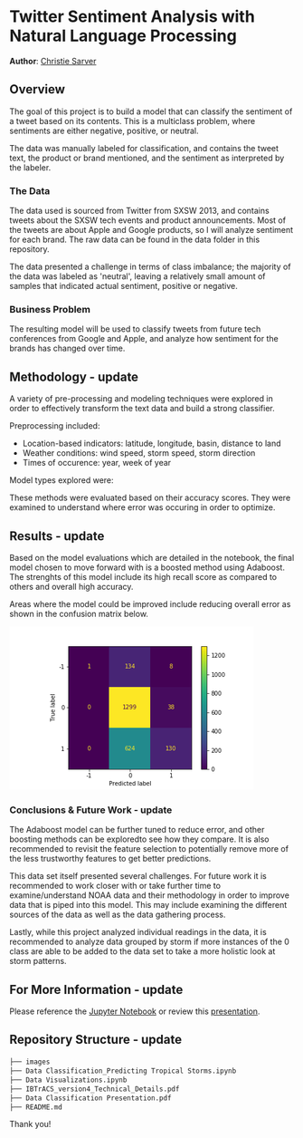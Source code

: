 # Twitter Sentiment Analysis with Natural Language Processing

**Author**: [Christie Sarver](mailto:christie.sarver@gmail.com)

## Overview

The goal of this project is to build a model that can classify the sentiment of a tweet based on its contents. This is a multiclass problem, where sentiments are either negative, positive, or neutral. 

The data was manually labeled for classification, and contains the tweet text, the product or brand mentioned, and the sentiment as interpreted by the labeler.

### The Data

The data used is sourced from Twitter from SXSW 2013, and contains tweets about the SXSW tech events and product announcements. Most of the tweets are about Apple and Google products, so I will analyze sentiment for each brand. The raw data can be found in the data folder in this repository.

The data presented a challenge in terms of class imbalance; the majority of the data was labeled as 'neutral', leaving a relatively small amount of samples that indicated actual sentiment, positive or negative. 

### Business Problem

The resulting model will be used to classify tweets from future tech conferences from Google and Apple, and analyze how sentiment for the brands has changed over time.

## Methodology - update

A variety of pre-processing and modeling techniques were explored in order to effectively transform the text data and build a strong classifier. 

Preprocessing included:

* Location-based indicators: latitude, longitude, basin, distance to land
* Weather conditions: wind speed, storm speed, storm direction
* Times of occurence: year, week of year

Model types explored were:

These methods were evaluated based on their accuracy scores. They were examined to understand where error was occuring in order to optimize. 

## Results - update

Based on the model evaluations which are detailed in the notebook, the final model chosen to move forward with is a boosted method using Adaboost. The strenghts of this model include its high recall score as compared to others and overall high accuracy.

Areas where the model could be improved include reducing overall error as shown in the confusion matrix below.

![confusion_matrix.png](./images/confusion_matrix.png)

### Conclusions & Future Work - update

The Adaboost model can be further tuned to reduce error, and other boosting methods can be exploredto see how they compare. It is also recommended to revisit the feature selection to potentially remove more of the less trustworthy features to get better predictions.

This data set itself presented several challenges. For future work it is recommended to work closer with or take further time to examine/understand NOAA data and their methodology in order to improve data that is piped into this model. This may include examining the different sources of the data as well as the data gathering process.

Lastly, while this project analyzed individual readings in the data, it is recommended to analyze data grouped by storm if more instances of the 0 class are able to be added to the data set to take a more holistic look at storm patterns.

## For More Information - update

Please reference the [Jupyter Notebook](./Data%20Classification_Predicting%20Tropical%20Storms.ipynb) or review this [presentation](./Data%20Classification%20Presentation.pdf).

## Repository Structure - update

```
├── images
├── Data Classification_Predicting Tropical Storms.ipynb
├── Data Visualizations.ipynb
├── IBTrACS_version4_Technical_Details.pdf
├── Data Classification Presentation.pdf
├── README.md

```
Thank you!
